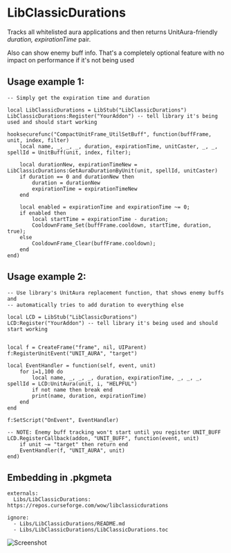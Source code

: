 # LibClassicDurations

Tracks all whitelisted aura applications and then returns UnitAura-friendly _duration, expirationTime_ pair.

Also can show enemy buff info. That's a completely optional feature with no impact on performance if it's not being used

Usage example 1:
-----------------

    -- Simply get the expiration time and duration

    local LibClassicDurations = LibStub("LibClassicDurations")
    LibClassicDurations:Register("YourAddon") -- tell library it's being used and should start working

    hooksecurefunc("CompactUnitFrame_UtilSetBuff", function(buffFrame, unit, index, filter)
        local name, _, _, _, duration, expirationTime, unitCaster, _, _, spellId = UnitBuff(unit, index, filter);

        local durationNew, expirationTimeNew = LibClassicDurations:GetAuraDurationByUnit(unit, spellId, unitCaster)
        if duration == 0 and durationNew then
            duration = durationNew
            expirationTime = expirationTimeNew
        end

        local enabled = expirationTime and expirationTime ~= 0;
        if enabled then
            local startTime = expirationTime - duration;
            CooldownFrame_Set(buffFrame.cooldown, startTime, duration, true);
        else
            CooldownFrame_Clear(buffFrame.cooldown);
        end
    end)

Usage example 2:
-----------------

    -- Use library's UnitAura replacement function, that shows enemy buffs and
    -- automatically tries to add duration to everything else

    local LCD = LibStub("LibClassicDurations")
    LCD:Register("YourAddon") -- tell library it's being used and should start working


    local f = CreateFrame("frame", nil, UIParent)
    f:RegisterUnitEvent("UNIT_AURA", "target")

    local EventHandler = function(self, event, unit)
        for i=1,100 do
            local name, _, _, _, duration, expirationTime, _, _, _, spellId = LCD:UnitAura(unit, i, "HELPFUL")
            if not name then break end
            print(name, duration, expirationTime)
        end
    end

    f:SetScript("OnEvent", EventHandler)

    -- NOTE: Enemy buff tracking won't start until you register UNIT_BUFF
    LCD.RegisterCallback(addon, "UNIT_BUFF", function(event, unit)
        if unit ~= "target" then return end
        EventHandler(f, "UNIT_AURA", unit)
    end)


Embedding in .pkgmeta
--------------------------

    externals:
      Libs/LibClassicDurations: https://repos.curseforge.com/wow/libclassicdurations

    ignore:
      - Libs/LibClassicDurations/README.md
      - Libs/LibClassicDurations/LibClassicDurations.toc

![Screenshot](https://i.imgur.com/ZE6IWys.jpg)